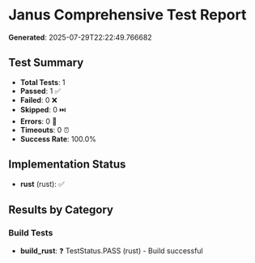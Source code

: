 # Janus Comprehensive Test Report

**Generated**: 2025-07-29T22:22:49.766682

## Test Summary

- **Total Tests**: 1
- **Passed**: 1 ✅
- **Failed**: 0 ❌
- **Skipped**: 0 ⏭️
- **Errors**: 0 🚨
- **Timeouts**: 0 ⏰
- **Success Rate**: 100.0%

## Implementation Status

- **rust** (rust): ✅

## Results by Category

### Build Tests

- **build_rust**: ❓ TestStatus.PASS (rust) - Build successful

